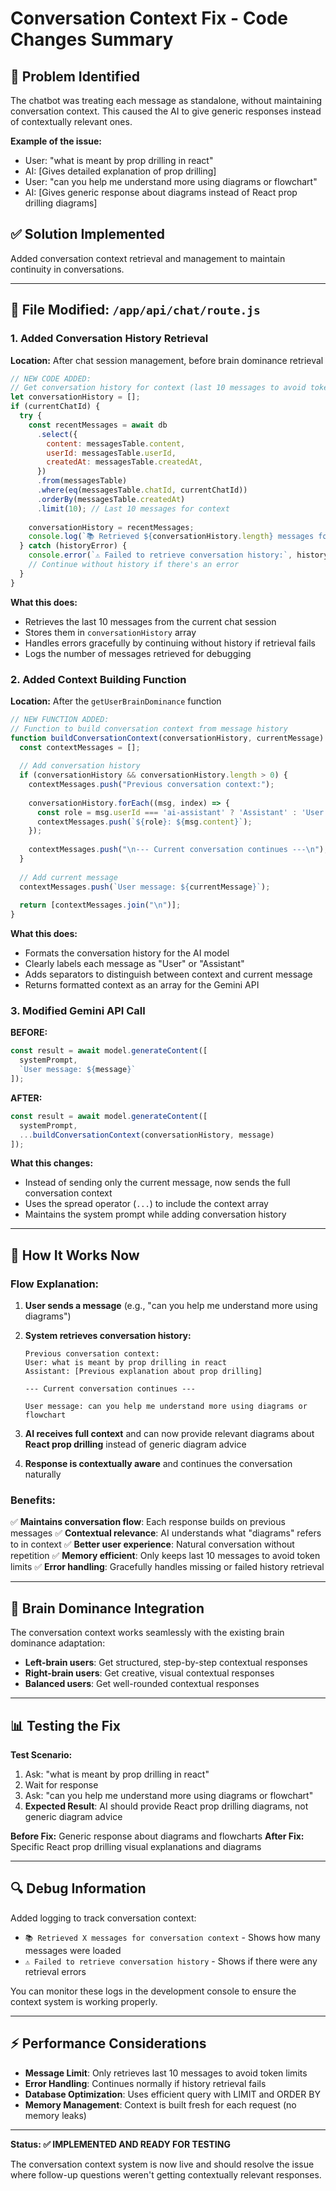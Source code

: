 # Conversation Context Fix - Code Changes Summary

## 🔧 **Problem Identified**
The chatbot was treating each message as standalone, without maintaining conversation context. This caused the AI to give generic responses instead of contextually relevant ones.

**Example of the issue:**
- User: "what is meant by prop drilling in react"
- AI: [Gives detailed explanation of prop drilling]
- User: "can you help me understand more using diagrams or flowchart"
- AI: [Gives generic response about diagrams instead of React prop drilling diagrams]

## ✅ **Solution Implemented**
Added conversation context retrieval and management to maintain continuity in conversations.

---

## 📁 **File Modified: `/app/api/chat/route.js`**

### **1. Added Conversation History Retrieval**

**Location:** After chat session management, before brain dominance retrieval

```javascript
// NEW CODE ADDED:
// Get conversation history for context (last 10 messages to avoid token limits)
let conversationHistory = [];
if (currentChatId) {
  try {
    const recentMessages = await db
      .select({
        content: messagesTable.content,
        userId: messagesTable.userId,
        createdAt: messagesTable.createdAt,
      })
      .from(messagesTable)
      .where(eq(messagesTable.chatId, currentChatId))
      .orderBy(messagesTable.createdAt)
      .limit(10); // Last 10 messages for context
    
    conversationHistory = recentMessages;
    console.log(`📚 Retrieved ${conversationHistory.length} messages for conversation context`);
  } catch (historyError) {
    console.error(`⚠️ Failed to retrieve conversation history:`, historyError);
    // Continue without history if there's an error
  }
}
```

**What this does:**
- Retrieves the last 10 messages from the current chat session
- Stores them in `conversationHistory` array
- Handles errors gracefully by continuing without history if retrieval fails
- Logs the number of messages retrieved for debugging

### **2. Added Context Building Function**

**Location:** After the `getUserBrainDominance` function

```javascript
// NEW FUNCTION ADDED:
// Function to build conversation context from message history
function buildConversationContext(conversationHistory, currentMessage) {
  const contextMessages = [];
  
  // Add conversation history
  if (conversationHistory && conversationHistory.length > 0) {
    contextMessages.push("Previous conversation context:");
    
    conversationHistory.forEach((msg, index) => {
      const role = msg.userId === 'ai-assistant' ? 'Assistant' : 'User';
      contextMessages.push(`${role}: ${msg.content}`);
    });
    
    contextMessages.push("\n--- Current conversation continues ---\n");
  }
  
  // Add current message
  contextMessages.push(`User message: ${currentMessage}`);
  
  return [contextMessages.join("\n")];
}
```

**What this does:**
- Formats the conversation history for the AI model
- Clearly labels each message as "User" or "Assistant"
- Adds separators to distinguish between context and current message
- Returns formatted context as an array for the Gemini API

### **3. Modified Gemini API Call**

**BEFORE:**
```javascript
const result = await model.generateContent([
  systemPrompt,
  `User message: ${message}`
]);
```

**AFTER:**
```javascript
const result = await model.generateContent([
  systemPrompt,
  ...buildConversationContext(conversationHistory, message)
]);
```

**What this changes:**
- Instead of sending only the current message, now sends the full conversation context
- Uses the spread operator (`...`) to include the context array
- Maintains the system prompt while adding conversation history

---

## 🚀 **How It Works Now**

### **Flow Explanation:**

1. **User sends a message** (e.g., "can you help me understand more using diagrams")

2. **System retrieves conversation history:**
   ```
   Previous conversation context:
   User: what is meant by prop drilling in react
   Assistant: [Previous explanation about prop drilling]
   
   --- Current conversation continues ---
   
   User message: can you help me understand more using diagrams or flowchart
   ```

3. **AI receives full context** and can now provide relevant diagrams about **React prop drilling** instead of generic diagram advice

4. **Response is contextually aware** and continues the conversation naturally

### **Benefits:**

✅ **Maintains conversation flow**: Each response builds on previous messages
✅ **Contextual relevance**: AI understands what "diagrams" refers to in context
✅ **Better user experience**: Natural conversation without repetition
✅ **Memory efficient**: Only keeps last 10 messages to avoid token limits
✅ **Error handling**: Gracefully handles missing or failed history retrieval

---

## 🧠 **Brain Dominance Integration**

The conversation context works seamlessly with the existing brain dominance adaptation:
- **Left-brain users**: Get structured, step-by-step contextual responses
- **Right-brain users**: Get creative, visual contextual responses  
- **Balanced users**: Get well-rounded contextual responses

---

## 📊 **Testing the Fix**

**Test Scenario:**
1. Ask: "what is meant by prop drilling in react"
2. Wait for response
3. Ask: "can you help me understand more using diagrams or flowchart"
4. **Expected Result**: AI should provide React prop drilling diagrams, not generic diagram advice

**Before Fix:** Generic response about diagrams and flowcharts
**After Fix:** Specific React prop drilling visual explanations and diagrams

---

## 🔍 **Debug Information**

Added logging to track conversation context:
- `📚 Retrieved X messages for conversation context` - Shows how many messages were loaded
- `⚠️ Failed to retrieve conversation history` - Shows if there were any retrieval errors

You can monitor these logs in the development console to ensure the context system is working properly.

---

## ⚡ **Performance Considerations**

- **Message Limit**: Only retrieves last 10 messages to avoid token limits
- **Error Handling**: Continues normally if history retrieval fails
- **Database Optimization**: Uses efficient query with LIMIT and ORDER BY
- **Memory Management**: Context is built fresh for each request (no memory leaks)

---

**Status: ✅ IMPLEMENTED AND READY FOR TESTING**

The conversation context system is now live and should resolve the issue where follow-up questions weren't getting contextually relevant responses.